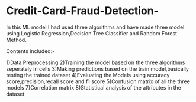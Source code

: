 # Credit-Card-Fraud-Detection-
In this ML model,I had used three algorithms and have made three model using Logistic Regression,Decision Tree Classifier and Random Forest Method.

Contents included:-

1)Data Preprocessing
2)Training the model based on the three algorithms seperately in cells
3)Making predictions based on the train model,basically testing the trained dataset
4)Evaluating the Models using accuracy score,precision,recall score and f1 score
5)Confusion matrix of all the three models
7)Correlation matrix
8)Statistical analysis of the attributes in the dataset

